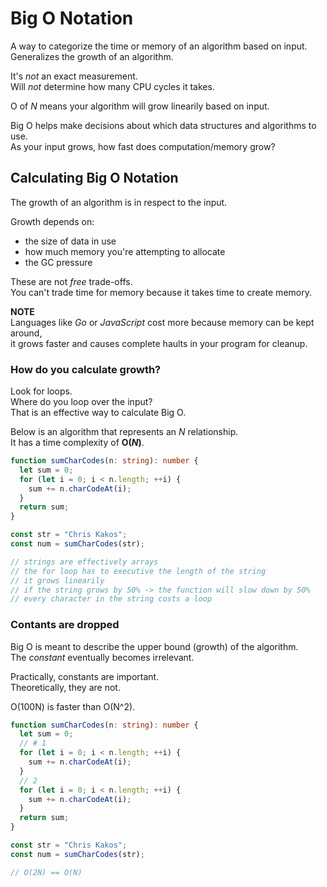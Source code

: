# Big O Notation

A way to categorize the time or memory of an algorithm based on input.</br>
Generalizes the growth of an algorithm.

It's _not_ an exact measurement.</br>
Will _not_ determine how many CPU cycles it takes.

O of _N_ means your algorithm will grow linearily based on input.

Big O helps make decisions about which data structures and algorithms to use.</br>
As your input grows, how fast does computation/memory grow?

## Calculating Big O Notation

The growth of an algorithm is in respect to the input.

Growth depends on:

- the size of data in use
- how much memory you're attempting to allocate
- the GC pressure

These are not _free_ trade-offs.</br>
You can't trade time for memory because it takes time to create memory.

**NOTE**</br>
Languages like _Go_ or _JavaScript_ cost more because memory can be kept around,</br>
it grows faster and causes complete haults in your program for cleanup.

### How do you calculate growth?

Look for loops.</br>
Where do you loop over the input?</br>
That is an effective way to calculate Big O.

Below is an algorithm that represents an _N_ relationship.</br>
It has a time complexity of **O(_N_)**.

```ts
function sumCharCodes(n: string): number {
  let sum = 0;
  for (let i = 0; i < n.length; ++i) {
    sum += n.charCodeAt(i);
  }
  return sum;
}

const str = "Chris Kakos";
const num = sumCharCodes(str);

// strings are effectively arrays
// the for loop has to executive the length of the string
// it grows linearily
// if the string grows by 50% -> the function will slow down by 50%
// every character in the string costs a loop 
```

### Contants are dropped

Big O is meant to describe the upper bound (growth) of the algorithm.</br>
The _constant_ eventually becomes irrelevant.

Practically, constants are important.</br>
Theoretically, they are not.</br>

O(100N) is faster than O(N^2).

```ts
function sumCharCodes(n: string): number {
  let sum = 0;
  // # 1
  for (let i = 0; i < n.length; ++i) {
    sum += n.charCodeAt(i);
  }
  // 2
  for (let i = 0; i < n.length; ++i) {
    sum += n.charCodeAt(i);
  }
  return sum;
}

const str = "Chris Kakos";
const num = sumCharCodes(str);

// O(2N) == O(N)
```
